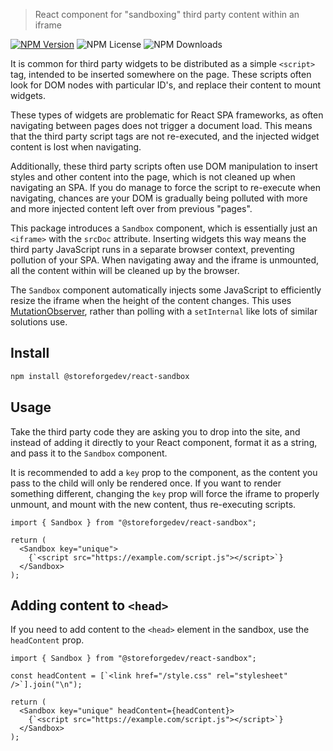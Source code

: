 > React component for "sandboxing" third party content within an iframe

[![NPM Version](https://img.shields.io/npm/v/%40storeforge%2Freact-sandbox)](https://npmjs.com/@storeforge/react-sandbox)
![NPM License](https://img.shields.io/npm/l/%40storeforge%2Freact-sandbox)
![NPM Downloads](https://img.shields.io/npm/dm/%40storeforge%2Freact-sandbox)

It is common for third party widgets to be distributed as a simple `<script>` tag, intended to be inserted somewhere on the page. These scripts often look for DOM nodes with particular ID's, and replace their content to mount widgets.

These types of widgets are problematic for React SPA frameworks, as often navigating between pages does not trigger a document load. This means that the third party script tags are not re-executed, and the injected widget content is lost when navigating.

Additionally, these third party scripts often use DOM manipulation to insert styles and other content into the page, which is not cleaned up when navigating an SPA. If you do manage to force the script to re-execute when navigating, chances are your DOM is gradually being polluted with more and more injected content left over from previous "pages".

This package introduces a `Sandbox` component, which is essentially just an `<iframe>` with the `srcDoc` attribute. Inserting widgets this way means the third party JavaScript runs in a separate browser context, preventing pollution of your SPA. When navigating away and the iframe is unmounted, all the content within will be cleaned up by the browser.

The `Sandbox` component automatically injects some JavaScript to efficiently resize the iframe when the height of the content changes. This uses [MutationObserver](https://developer.mozilla.org/en-US/docs/Web/API/MutationObserver), rather than polling with a `setInternal` like lots of similar solutions use.

## Install

```sh
npm install @storeforgedev/react-sandbox
```

## Usage

Take the third party code they are asking you to drop into the site, and instead of adding it directly to your React component, format it as a string, and pass it to the `Sandbox` component.

It is recommended to add a `key` prop to the component, as the content you pass to the child will only be rendered once. If you want to render something different, changing the `key` prop will force the iframe to properly unmount, and mount with the new content, thus re-executing scripts.

```tsx
import { Sandbox } from "@storeforgedev/react-sandbox";

return (
  <Sandbox key="unique">
    {`<script src="https://example.com/script.js"></script>`}
  </Sandbox>
);
```

## Adding content to `<head>`

If you need to add content to the `<head>` element in the sandbox, use the `headContent` prop.

```tsx
import { Sandbox } from "@storeforgedev/react-sandbox";

const headContent = [`<link href="/style.css" rel="stylesheet" />`].join("\n");

return (
  <Sandbox key="unique" headContent={headContent}>
    {`<script src="https://example.com/script.js"></script>`}
  </Sandbox>
);
```
